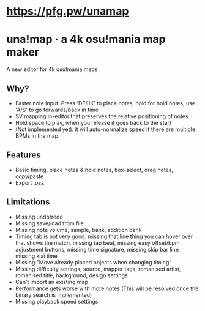 # https://pfg.pw/unamap

# una!map · a 4k osu!mania map maker

A new editor for 4k osu!mania maps

## Why?

- Faster note input: Press 'DF/JK' to place notes, hold for hold notes, use 'A/S' to go forwards/back in time
- SV mapping in-editor that preserves the relative positioning of notes
- Hold space to play, when you release it goes back to the start
- (Not implemented yet): it will auto-normalize speed if there are multiple BPMs in the map

## Features

- Basic timing, place notes & hold notes, box-select, drag notes, copy/paste
- Export .osz


## Limitations

- Missing undo/redo
- Missing save/load from file
- Missing note volume, sample, bank, addition bank
- Timing tab is not very good: missing that line thing you can hover over that shows the match, missing tap beat, missing easy offset/bpm adjustment buttons, missing time signature, missing skip bar line, missing kiai time
- Missing "Move already placed objects when changing timing"
- Missing difficulty settings, source, mapper tags, romanised artist, romanised title, background, design settings
- Can't import an existing map
- Performance gets worse with more notes (This will be resolved once the binary search is implemented)
- Missing playback speed settings
